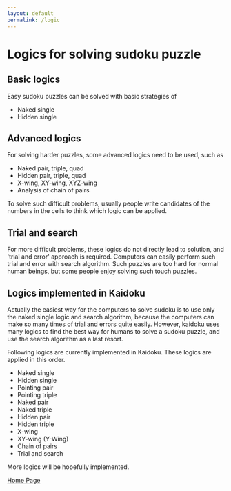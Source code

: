 ```yaml
---
layout: default
permalink: /logic
---
```


# Logics for solving sudoku puzzle

## Basic logics

Easy sudoku puzzles can be solved with basic strategies of

- Naked single
- Hidden single

## Advanced logics

For solving harder puzzles, some advanced logics need to be used, such as

- Naked pair, triple, quad
- Hidden pair, triple, quad
- X-wing, XY-wing, XYZ-wing
- Analysis of chain of pairs

To solve such difficult problems, usually people write candidates of the numbers in the cells to think which logic can be applied.

## Trial and search

For more difficult problems, these logics do not directly lead to solution, and 'trial and error' approach is required. Computers can easily perform such trial and error with search algorithm. Such puzzles are too hard for normal human beings, but some people enjoy solving such touch puzzles.

## Logics implemented in Kaidoku

Actually the easiest way for the computers to solve sudoku is to use only the naked single logic and search algorithm, because the computers can make so many times of trial and errors quite easily. However, kaidoku uses many logics to find the best way for humans to solve a sudoku puzzle, and use the search algorithm as a last resort.

Following logics are currently implemented in Kaidoku. These logics are applied in this order.

- Naked single
- Hidden single
- Pointing pair
- Pointing triple
- Naked pair
- Naked triple
- Hidden pair
- Hidden triple
- X-wing
- XY-wing (Y-Wing)
- Chain of pairs
- Trial and search

More logics will be hopefully implemented.

[Home Page](./)
